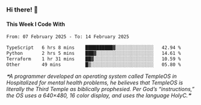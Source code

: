 ### Hi there! 👋

#### This Week I Code With
<!--START_SECTION:waka-->

```txt
From: 07 February 2025 - To: 14 February 2025

TypeScript   6 hrs 8 mins    ██████████▓░░░░░░░░░░░░░░   42.94 %
Python       2 hrs 5 mins    ███▓░░░░░░░░░░░░░░░░░░░░░   14.61 %
Terraform    1 hr 31 mins    ██▓░░░░░░░░░░░░░░░░░░░░░░   10.59 %
Other        49 mins         █▒░░░░░░░░░░░░░░░░░░░░░░░   05.80 %
```

<!--END_SECTION:waka-->

<!--STARTS_HERE_QUOTE_README-->
<i>❝A programmer developed an operating system called TempleOS in Hospitalized for mental health problems, he believes that TempleOS is literally the Third Temple as biblically prophesied. Per God’s “instructions,” the OS uses a 640×480, 16 color display, and uses the language HolyC.❞</i>
<!--ENDS_HERE_QUOTE_README-->
